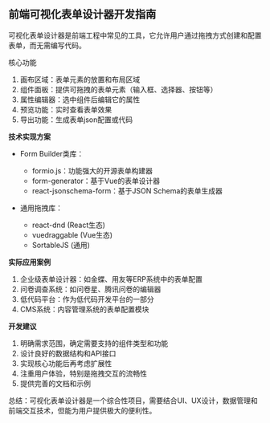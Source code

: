 ## 前端可视化表单设计器开发指南

可视化表单设计器是前端工程中常见的工具，它允许用户通过拖拽方式创建和配置表单，而无需编写代码。

核心功能
1. 画布区域：表单元素的放置和布局区域
2. 组件面板：提供可拖拽的表单元素（输入框、选择器、按钮等）
3. 属性编辑器：选中组件后编辑它的属性
4. 预览功能：实时查看表单效果
5. 导出功能：生成表单json配置或代码

**技术实现方案**
- Form Builder类库：
   - formio.js：功能强大的开源表单构建器
   - form-generator：基于Vue的表单设计器
   - react-jsonschema-form：基于JSON Schema的表单生成器
 
- 通用拖拽库：
   - react-dnd (React生态)
   - vuedraggable (Vue生态)
   - SortableJS (通用)

**实际应用案例**
1. 企业级表单设计器：如金蝶、用友等ERP系统中的表单配置
2. 问卷调查系统：如问卷星、腾讯问卷的编辑器
3. 低代码平台：作为低代码开发平台的一部分
4. CMS系统：内容管理系统的表单配置模块

**开发建议**
1. 明确需求范围，确定需要支持的组件类型和功能
2. 设计良好的数据结构和API接口
3. 实现核心功能后再考虑扩展性
4. 注重用户体验，特别是拖拽交互的流畅性
5. 提供完善的文档和示例


总结：可视化表单设计器是一个综合性项目，需要结合UI、UX设计，数据管理和前端交互技术，但能为用户提供极大的便利性。
